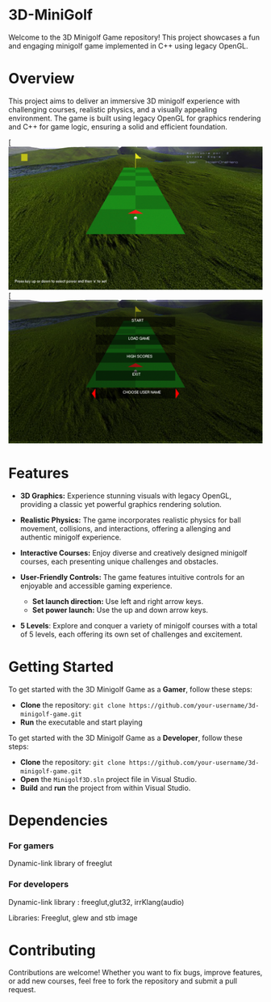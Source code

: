 # 3D-MiniGolf
Welcome to the 3D Minigolf Game repository! This project showcases a fun and engaging minigolf game implemented in C++ using legacy OpenGL.
# Overview
This project aims to deliver an immersive 3D minigolf experience with challenging courses, realistic physics, and a visually appealing environment. The game is built using legacy OpenGL for graphics rendering and C++ for game logic, ensuring a solid and efficient foundation.

[![Asset-Game.png](https://github.com/mariaconcettavitale/3D-MiniGolf/blob/main/textures/AssetGame.png)
[![MenuGame.png](https://github.com/mariaconcettavitale/3D-MiniGolf/blob/main/textures/MenuGame.png)

# Features
- **3D Graphics:** Experience stunning visuals with legacy OpenGL, providing a classic yet powerful graphics rendering solution.

- **Realistic Physics:** The game incorporates realistic physics for ball movement, collisions, and interactions, offering a allenging and authentic minigolf experience.

- **Interactive Courses:** Enjoy diverse and creatively designed minigolf courses, each presenting unique challenges and obstacles.

- **User-Friendly Controls:** The game features intuitive controls for an enjoyable and accessible gaming experience.
    - **Set launch direction:** Use left and right arrow keys.
    - **Set power launch:** Use the up and down arrow keys.
    
- **5 Levels**: Explore and conquer a variety of minigolf courses with a total of 5 levels, each offering its own set of challenges and excitement.

# Getting Started

To get started with the 3D Minigolf Game as a **Gamer**, follow these steps:

- **Clone** the repository:
  `git clone https://github.com/your-username/3d-minigolf-game.git`
- **Run** the executable and start playing

To get started with the 3D Minigolf Game as a **Developer**, follow these steps:

- **Clone** the repository: `git clone https://github.com/your-username/3d-minigolf-game.git`
- **Open** the `Minigolf3D.sln` project file in Visual Studio.
- **Build** and **run** the project from within Visual Studio.

  
# Dependencies
### For gamers
Dynamic-link library of freeglut
### For developers
Dynamic-link library : freeglut,glut32, irrKlang(audio)

Libraries: Freeglut, glew and stb image

# Contributing
Contributions are welcome! Whether you want to fix bugs, improve features, or add new courses, feel free to fork the repository and submit a pull request.
